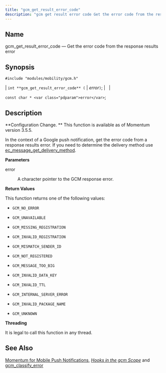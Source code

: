 ```yaml
---
title: "gcm_get_result_error_code"
description: "gcm get result error code Get the error code from the response results error int gcm get result error code error const char error Configuration Change This function is available as of Momentum version 3 5 5 In the context of a Google push notification get the error code from..."
---
```


<a name="apis.gcm_get_result_error_code"></a> 
## Name

gcm_get_result_error_code — Get the error code from the response results error

## Synopsis

`#include "modules/mobility/gcm.h"`

| `int **gcm_get_result_error_code** (` | <var class="pdparam">error</var>`)`; |   |

`const char * <var class="pdparam">error</var>`;<a name="idp57595504"></a> 
## Description

**Configuration Change. ** This function is available as of Momentum version 3.5.5.

In the context of a Google push notification, get the error code from a response results error. If you need to determine the delivery method use [ec_message_get_delivery_method](/momentum/3/3-api/apis-ec-message-get-delivery-method).

**<a name="idp57599104"></a> Parameters**

<dl class="variablelist">

<dt>error</dt>

<dd>

A character pointer to the GCM response error.

</dd>

</dl>

**<a name="idp57601856"></a> Return Values**

This function returns one of the following values:

*   `GCM_NO_ERROR`

*   `GCM_UNAVAILABLE`

*   `GCM_MISSING_REGISTRATION`

*   `GCM_INVALID_REGISTRATION`

*   `GCM_MISMATCH_SENDER_ID`

*   `GCM_NOT_REGISTERED`

*   `GCM_MESSAGE_TOO_BIG`

*   `GCM_INVALID_DATA_KEY`

*   `GCM_INVALID_TTL`

*   `GCM_INTERNAL_SERVER_ERROR`

*   `GCM_INVALID_PACKAGE_NAME`

*   `GCM_UNKNOWN`

**<a name="idp57619440"></a> Threading**

It is legal to call this function in any thread.

<a name="idp57620544"></a> 
## See Also

[Momentum for Mobile Push Notifications](/momentum/3/3-push), [*Hooks in the gcm Scope*](/momentum/3/3-api/hooks-gcm) and [gcm_classify_error](/momentum/3/3-api/apis-gcm-classify-error)